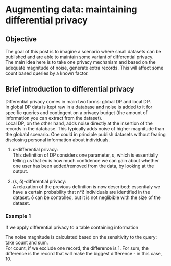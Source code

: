 # Augmenting data: maintaining differential privacy 

## Objective  
The goal of this post is to imagine a scenario where small datasets can be published and are able to maintain some variant of differential privacy.  
The main idea here is to take one privacy mechanism and based on the adequate magnitude of noise, generate extra records. This will affect some count based queries by a known factor.  


## Brief introduction to differential privacy  
Differential privacy comes in main two forms: global DP and local DP.  
In global DP data is kept raw in a database and noise is added to it for specific queries and contingent on a privacy budget (the amount of information you can extract from the dataset).  
Local DP, on the other hand, adds noise directly at the insertion of the records in the database. This typically adds noise of higher magnitude than the globabl scenario. One could in principle publish datasets without fearing disclosing personal information about individuals.  

1. ε-differential privacy:  
This definition of DP considers one parameter, ε, which is essentially telling us that eε is how much confidence we can gain about whether one user has been added/removed from the data, by looking at the output.   

2. (ε, δ)-differential privacy:  
A relaxation of the previous definition is now described: essentialy we have a certain probability that n*δ individuals are identified in the dataset. δ can be controlled, but it is not neglibible with the size of the dataset.  


### Example 1  
If we apply differential privacy to a table containing information

The noise magnitude is calculated based on the sensitivity to the query: take count and sum.  
For count, if we exclude one record, the difference is 1.
For sum, the difference is the record that will make the biggest difference - in this case, 10.  
 
